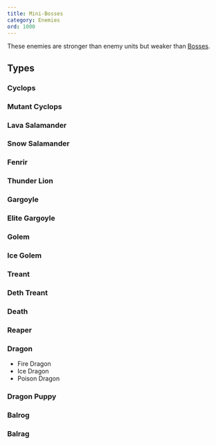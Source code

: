 ```yaml
---
title: Mini-Bosses
category: Enemies
ord: 1000
---
```


These enemies are stronger than enemy units but weaker than [Bosses](./bosses).

## Types

### Cyclops

### Mutant Cyclops

### Lava Salamander

### Snow Salamander

### Fenrir

### Thunder Lion

### Gargoyle

### Elite Gargoyle

### Golem

### Ice Golem

### Treant

### Deth Treant

### Death

### Reaper

### Dragon

- Fire Dragon
- Ice Dragon
- Poison Dragon

### Dragon Puppy

### Balrog

### Balrag
